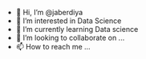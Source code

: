 - 👋 Hi, I’m @jaberdiya
- 👀 I’m interested in Data Science
- 🌱 I’m currently learning Data science
- 💞️ I’m looking to collaborate on ...
- 📫 How to reach me ...

<!---
jaberdiya/jaberdiya is a ✨ special ✨ repository because its `README.md` (this file) appears on your GitHub profile.
You can click the Preview link to take a look at your changes.
--->
